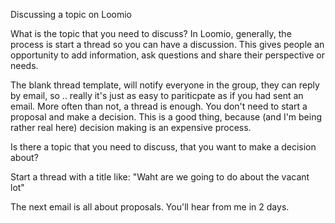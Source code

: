 Discussing a topic on Loomio

What is the topic that you need to discuss? 
In Loomio, generally, the process is start a thread so you can have a discussion.
This gives people an opportunity to add information, ask questions and share their perspective or needs.

The blank thread template, will notify everyone in the group, they can reply by email, so .. really it's just as easy to pariticpate as if you had sent an email.
More often than not, a thread is enough. You don't need to start a proposal and make a decision. This is a good thing, because (and I'm being rather real here) decision making is an expensive process.

Is there a topic that you need to discuss, that you want to make a decision about?

Start a thread with a title like: "Waht are we going to do about the vacant lot"


The next email is all about proposals. You'll hear from me in 2 days.
